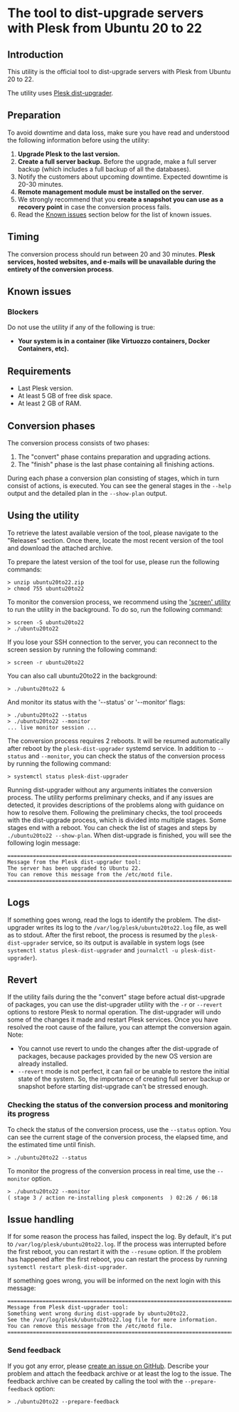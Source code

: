 # The tool to dist-upgrade servers with Plesk from Ubuntu 20 to 22

## Introduction
This utility is the official tool to dist-upgrade servers with Plesk from Ubuntu 20 to 22.

The utility uses [Plesk dist-upgrader](https://github.com/plesk/dist-upgrader).

## Preparation
To avoid downtime and data loss, make sure you have read and understood the following information before using the utility:
1. **Upgrade Plesk to the last version.**
2. **Create a full server backup.** Before the upgrade, make a full server backup (which includes a full backup of all the databases).
3. Notify the customers about upcoming downtime. Expected downtime is 20-30 minutes.
4. **Remote management module must be installed on the server**.
5. We strongly recommend that you **create a snapshot you can use as a recovery point** in case the conversion process fails.
6. Read the [Known issues](#known-issues) section below for the list of known issues.

## Timing
The conversion process should run between 20 and 30 minutes. **Plesk services, hosted websites, and e-mails will be unavailable during the entirety of the conversion process**.

## Known issues
### Blockers
Do not use the utility if any of the following is true:
- **Your system is in a container (like Virtuozzo containers, Docker Containers, etc).**

## Requirements
- Last Plesk version.
- At least 5 GB of free disk space.
- At least 2 GB of RAM.

## Conversion phases
The conversion process consists of two phases:
1. The "convert" phase contains preparation and upgrading actions.
2. The "finish" phase is the last phase containing all finishing actions.

During each phase a conversion plan consisting of stages, which in turn consist of actions, is executed. You can see the general stages in the `--help` output and the detailed plan in the `--show-plan` output.

## Using the utility
To retrieve the latest available version of the tool, please navigate to the "Releases" section. Once there, locate the most recent version of the tool and download the attached archive.

To prepare the latest version of the tool for use, please run the following commands:
```shell
> unzip ubuntu20to22.zip
> chmod 755 ubuntu20to22
```

To monitor the conversion process, we recommend using the ['screen' utility](https://www.gnu.org/software/screen/) to run the utility in the background. To do so, run the following command:
```shell
> screen -S ubuntu20to22
> ./ubuntu20to22
```
If you lose your SSH connection to the server, you can reconnect to the screen session by running the following command:
```shell
> screen -r ubuntu20to22
```

You can also call ubuntu20to22 in the background:
```shell
> ./ubuntu20to22 &
```

And monitor its status with the '--status' or '--monitor' flags:
```shell
> ./ubuntu20to22 --status
> ./ubuntu20to22 --monitor
... live monitor session ...
```

The conversion process requires 2 reboots. It will be resumed automatically after reboot by the `plesk-dist-upgrader` systemd service. In addition to `--status` and `--monitor`, you can check the status of the conversion process by running the following command:
```shell
> systemctl status plesk-dist-upgrader
```

Running dist-upgrader without any arguments initiates the conversion process. The utility performs preliminary checks, and if any issues are detected, it provides descriptions of the problems along with guidance on how to resolve them.
Following the preliminary checks, the tool proceeds with the dist-upgrade process, which is divided into multiple stages. Some stages end with a reboot. You can check the list of stages and steps by `./ubuntu20to22 --show-plan`.
When dist-upgrade is finished, you will see the following login message:
```
===============================================================================
Message from the Plesk dist-upgrader tool:
The server has been upgraded to Ubuntu 22.
You can remove this message from the /etc/motd file.
===============================================================================
```

## Logs
If something goes wrong, read the logs to identify the problem.
The dist-upgrader writes its log to the `/var/log/plesk/ubuntu20to22.log` file, as well as to stdout.
After the first reboot, the process is resumed by the `plesk-dist-upgrader` service, so its output is available in system logs (see `systemctl status plesk-dist-upgrader` and `journalctl -u plesk-dist-upgrader`).

## Revert
If the utility fails during the the "convert" stage before actual dist-upgrade of packages, you can use the dist-upgrader utility with the `-r` or `--revert` options to restore Plesk to normal operation. The dist-upgrader will undo some of the changes it made and restart Plesk services. Once you have resolved the root cause of the failure, you can attempt the conversion again.
Note:
- You cannot use revert to undo the changes after the dist-upgrade of packages, because packages provided by the new OS version are already installed.
- `--revert` mode is not perfect, it can fail or be unable to restore the initial state of the system. So, the importance of creating full server backup or snapshot before starting dist-upgrade can't be stressed enough.

### Checking the status of the conversion process and monitoring its progress
To check the status of the conversion process, use the `--status` option. You can see the current stage of the conversion process, the elapsed time, and the estimated time until finish.
```shell
> ./ubuntu20to22 --status
```

To monitor the progress of the conversion process in real time, use the `--monitor` option.
```shell
> ./ubuntu20to22 --monitor
( stage 3 / action re-installing plesk components  ) 02:26 / 06:18
```

## Issue handling
If for some reason the process has failed, inspect the log. By default, it's put to `/var/log/plesk/ubuntu20to22.log`. If the process was interrupted before the first reboot, you can restart it with the `--resume` option. If the problem has happened after the first reboot, you can restart the process by running `systemctl restart plesk-dist-upgrader`.

If something goes wrong, you will be informed on the next login with this message:
```
===============================================================================
Message from Plesk dist-upgrader tool:
Something went wrong during dist-upgrade by ubuntu20to22.
See the /var/log/plesk/ubuntu20to22.log file for more information.
You can remove this message from the /etc/motd file.
===============================================================================
```

### Send feedback
If you got any error, please [create an issue on GitHub](https://github.com/plesk/ubuntu20to22/issues). Describe your problem and attach the feedback archive or at least the log to the issue. The feedback archive can be created by calling the tool with the `--prepare-feedback` option:
```shell
> ./ubuntu20to22 --prepare-feedback
```
